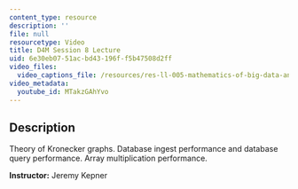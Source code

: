 ```yaml
---
content_type: resource
description: ''
file: null
resourcetype: Video
title: D4M Session 8 Lecture
uid: 6e30eb07-51ac-bd43-196f-f5b47508d2ff
video_files:
  video_captions_file: /resources/res-ll-005-mathematics-of-big-data-and-machine-learning-january-iap-2020/class-videos/d4m-session-8-lecture/MTakzGAhYvo.vtt
video_metadata:
  youtube_id: MTakzGAhYvo
---
```


Description
-----------

Theory of Kronecker graphs. Database ingest performance and database query performance. Array multiplication performance.

**Instructor:** Jeremy Kepner
